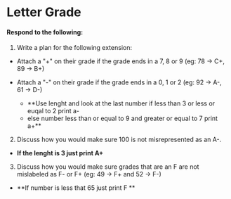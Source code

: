 # Letter Grade
#### Respond to the following:

1. Write a plan for the following extension:
  * Attach a "+" on their grade if the grade ends in a 7, 8 or 9 (eg: 78 -> C+, 89 -> B+)
  * Attach a "-" on their grade if the grade ends in a 0, 1 or 2 (eg: 92 -> A-, 61 -> D-)

    * **Use lenght and look at the last number if less than 3 or less or euqal to 2 print a-
    * else number less than or equal to 9 and greater or equal to 7 print a+**


2. Discuss how you would make sure 100 is not misrepresented as an A-.
  * **If the lenght is 3 just print A+**


3. Discuss how you would make sure grades that are an F are not mislabeled as F- or F+ (eg: 49 -> F+ and 52 -> F-)
  * **If number is less that 65 just print F **
